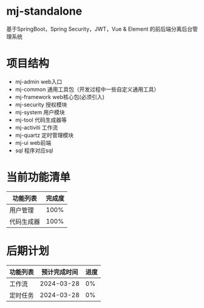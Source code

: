 # mj-standalone
基于SpringBoot，Spring Security，JWT，Vue &amp; Element 的前后端分离后台管理系统

# 项目结构
- mj-admin web入口
- mj-common 通用工具包（开发过程中一些自定义通用工具）
- mj-framework web核心包(必须引入)
- mj-security 授权模块
- mj-system 用户模块
- mj-tool 代码生成器等
- mj-activiti 工作流
- mj-quartz 定时管理模块
- mj-ui web前端
- sql 程序对应sql

# 当前功能清单

| 功能列表  | 完成度  |
|-------|------|
| 用户管理  | 100% |
| 代码生成器 | 100% |


# 后期计划

| 功能列表 | 预计完成时间     | 进度 |
|------|------------|----|
| 工作流  | 2024-03-28 | 0% |
| 定时任务 |    2024-03-28        | 0% |